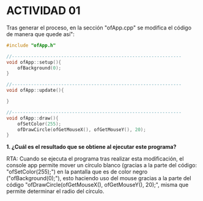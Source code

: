 # ACTIVIDAD 01

Tras generar el proceso, en la sección "ofApp.cpp" se modifica el código de manera que quede así":

```C++
#include "ofApp.h"

//--------------------------------------------------------------
void ofApp::setup(){
    ofBackground(0);
}

//--------------------------------------------------------------
void ofApp::update(){

}

//--------------------------------------------------------------
void ofApp::draw(){
    ofSetColor(255);
    ofDrawCircle(ofGetMouseX(), ofGetMouseY(), 20);
}

```

**1. ¿Cuál es el resultado que se obtiene al ejecutar este programa?**

RTA: Cuando se ejecuta el programa tras realizar esta modificación, el console app permite mover un círculo blanco (gracias a la parte del código: "ofSetColor(255);") en la pantalla que es de color negro ("ofBackground(0);"), esto haciendo uso del mouse gracias a la parte del código "ofDrawCircle(ofGetMouseX(), ofGetMouseY(), 20);", misma que permite determinar el radio del círculo.